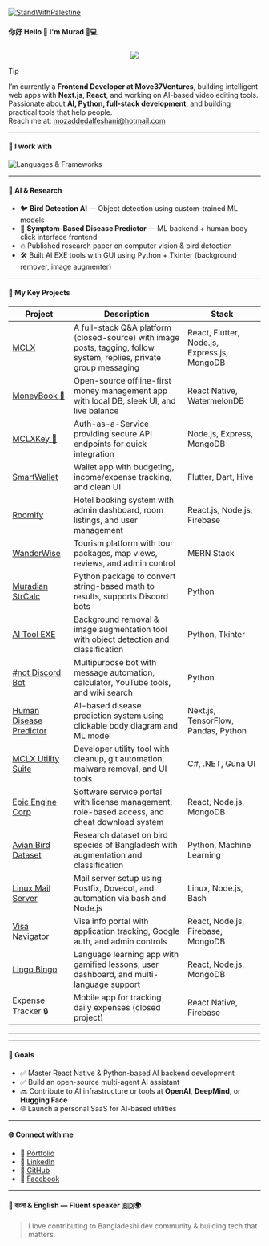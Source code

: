 [![StandWithPalestine](https://github.com/Safouene1/support-palestine-banner/blob/master/StandWithPalestine.svg)](https://github.com/Safouene1/support-palestine-banner)

#### 你好 Hello 👋 I'm Murad 🧠💻



<h3 align="center">
  <img src="https://readme-typing-svg.herokuapp.com/?font=Righteous&size=24&center=true&vCenter=true&width=700&duration=10000&height=45&lines=Never+trust+a+computer+you+can't+throw+out+a+window" />
</h3>


> [!TIP]  
> I’m currently a **Frontend Developer at Move37Ventures**, building intelligent web apps with **Next.js**, **React**, and working on AI-based video editing tools.  
> Passionate about **AI, Python, full-stack development**, and building practical tools that help people.  
> Reach me at: [mozaddedalfeshani@hotmail.com](mailto:mozaddedalfeshani@hotmail.com)

---

#### 🚀 I work with

![Languages & Frameworks](https://skillicons.dev/icons?i=react,nextjs,nodejs,express,flutter,tailwind,py,cpp,postgres,mongodb,prisma,firebase,docker,linux,git,tensorflow,sklearn,pandas,numpy)


---

#### 🧠 AI & Research

- 🐦 **Bird Detection AI** — Object detection using custom-trained ML models  
- 🧠 **Symptom-Based Disease Predictor** — ML backend + human body click interface frontend  
- 🔥 Published research paper on computer vision & bird detection  
- 🛠️ Built AI EXE tools with GUI using Python + Tkinter (background remover, image augmenter)

---

#### 📱 My Key Projects

| Project | Description | Stack |
|--------|-------------|-------|
| [MCLX](https://mclx.page.dev) | A full-stack Q&A platform (closed-source) with image posts, tagging, follow system, replies, private group messaging | React, Flutter, Node.js, Express.js, MongoDB |
| [MoneyBook 💸](https://github.com/mozaddedalfeshani/moneybook) | Open-source offline-first money management app with local DB, sleek UI, and live balance | React Native, WatermelonDB |
| [MCLXKey 🔐](https://github.com/mozaddedalfeshani/mclxkey) | Auth-as-a-Service providing secure API endpoints for quick integration | Node.js, Express, MongoDB |
| [SmartWallet](https://github.com/mozaddedalfeshani/smartwallet) | Wallet app with budgeting, income/expense tracking, and clean UI | Flutter, Dart, Hive |
| [Roomify](https://github.com/mozaddedalfeshani/roomify) | Hotel booking system with admin dashboard, room listings, and user management | React.js, Node.js, Firebase |
| [WanderWise](https://github.com/mozaddedalfeshani/wanderwise) | Tourism platform with tour packages, map views, reviews, and admin control | MERN Stack |
| [Muradian StrCalc](https://pypi.org/project/muradian-strCalc/) | Python package to convert string-based math to results, supports Discord bots | Python |
| [AI Tool EXE](https://github.com/mozaddedalfeshani/mclx_ml_exe) | Background removal & image augmentation tool with object detection and classification | Python, Tkinter |
| [#not Discord Bot](https://github.com/mozaddedalfeshani/Hasnot-bot-discord-) | Multipurpose bot with message automation, calculator, YouTube tools, and wiki search | Python |
| [Human Disease Predictor](https://github.com/mozaddedalfeshani/SymptomsChecker) | AI-based disease prediction system using clickable body diagram and ML model | Next.js, TensorFlow, Pandas, Python |
| [MCLX Utility Suite](https://github.com/mozaddedalfeshani/Git-Helper) | Developer utility tool with cleanup, git automation, malware removal, and UI tools | C#, .NET, Guna UI |
| [Epic Engine Corp](https://epic-engine-8d258.web.app/) | Software service portal with license management, role-based access, and cheat download system | React, Node.js, MongoDB |
| [Avian Bird Dataset](https://data.mendeley.com/datasets/78gbtkv78v/1) | Research dataset on bird species of Bangladesh with augmentation and classification | Python, Machine Learning |
| [Linux Mail Server](https://github.com/mozaddedalfeshani/LinuxMailServer) | Mail server setup using Postfix, Dovecot, and automation via bash and Node.js | Linux, Node.js, Bash |
| [Visa Navigator](https://github.com/mozaddedalfeshani/p10-visanavigator) | Visa info portal with application tracking, Google auth, and admin controls | React, Node.js, Firebase, MongoDB |
| [Lingo Bingo](https://github.com/mozaddedalfeshani/p9-VocabularyLearning) | Language learning app with gamified lessons, user dashboard, and multi-language support | React, Node.js, MongoDB |
| Expense Tracker 🔒 | Mobile app for tracking daily expenses (closed project) | React Native, Firebase |

---

---

#### 🎯 Goals

- ✅ Master React Native & Python-based AI backend development  
- ✅ Build an open-source multi-agent AI assistant  
- 🔜 Contribute to AI infrastructure or tools at **OpenAI**, **DeepMind**, or **Hugging Face**  
- 🌐 Launch a personal SaaS for AI-based utilities

---

#### 🌐 Connect with me

- 🔗 [Portfolio](https://imurad.pages.dev)
- 💼 [LinkedIn](https://www.linkedin.com/in/mozaddedalfeshani/)
- 🐙 [GitHub](https://github.com/mozaddedalfeshani)
- 💬 [Facebook](https://facebook.com/imurad.12)

---

#### 💬 বাংলা & English — Fluent speaker 🇧🇩🌍  
> I love contributing to Bangladeshi dev community & building tech that matters.








